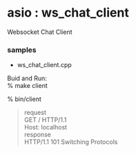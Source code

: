 asio : ws_chat_client
===============

Websocket Chat Client

### samples  
- ws_chat_client.cpp  

Buid and Run:  
% make client

% bin/client 
> request  
>  GET / HTTP/1.1  
> Host: localhost  
> response  
> HTTP/1.1 101 Switching Protocols  

